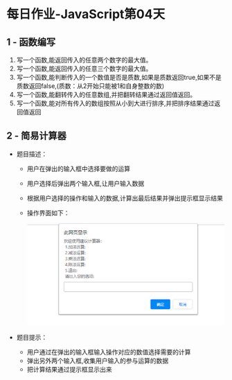 # 每日作业-JavaScript第04天

## 1 - 函数编写

1. 写一个函数,能返回传入的任意两个数字的最大值。
2. 写一个函数,能返回传入的任意三个数字的最大值。
3. 写一个函数,能判断传入的一个数值是否是质数,如果是质数返回true,如果不是质数返回false,(质数：从2开始只能被1和自身整数的数)
4. 写一个函数,能翻转传入的任意数组,并把翻转结果通过返回值返回。
5. 写一个函数,能对所有传入的数组按照从小到大进行排序,并把排序结果通过返回值返回

## 2 - 简易计算器

- 题目描述：

  - 用户在弹出的输入框中选择要做的运算

  - 用户选择后弹出两个输入框,让用户输入数据

  - 根据用户选择的操作和输入的数据,计算出最后结果并弹出提示框显示结果

  - 操作界面如下：

    ![](images\4.gif)

- 题目提示：

  - 用户通过在弹出的输入框输入操作对应的数值选择需要的计算
  - 弹出另外两个输入框,收集用户输入的参与运算的数据
  - 把计算结果通过提示框显示出来